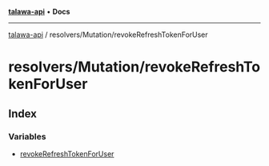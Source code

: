 [**talawa-api**](../../../README.md) • **Docs**

***

[talawa-api](../../../modules.md) / resolvers/Mutation/revokeRefreshTokenForUser

# resolvers/Mutation/revokeRefreshTokenForUser

## Index

### Variables

- [revokeRefreshTokenForUser](variables/revokeRefreshTokenForUser.md)
